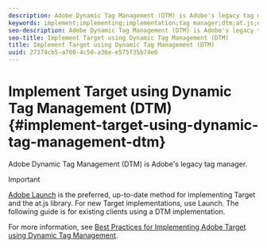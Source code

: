 ```yaml
---
description: Adobe Dynamic Tag Management (DTM) is Adobe's legacy tag manager.
keywords: implement;implementing;implementation;tag manager;dtm;at.js;dynamic tag management
seo-description: Adobe Dynamic Tag Management (DTM) is Adobe's legacy tag manager.
seo-title: Implement Target using Dynamic Tag Management (DTM)
title: Implement Target using Dynamic Tag Management (DTM)
uuid: 27374cb5-a700-4c50-a36e-e575f35b74e6
---
```


# Implement Target using Dynamic Tag Management (DTM){#implement-target-using-dynamic-tag-management-dtm}

Adobe Dynamic Tag Management (DTM) is Adobe's legacy tag manager.

>[!IMPORTANT]
>
>[Adobe Launch](../../../c-implementing-target/c-implementing-target-for-client-side-web/how-to-deployatjs/cmp-implementing-target-using-adobe-launch.md#topic_5234DDAEB0834333BD6BA1B05892FC25) is the preferred, up-to-date method for implementing Target and the at.js library. For new Target implementations, use Launch. The following guide is for existing clients using a DTM implementation.

For more information, see [Best Practices for Implementing Adobe Target using Dynamic Tag Management](https://marketing.adobe.com/resources/help/en_US/dtm/target/). 
